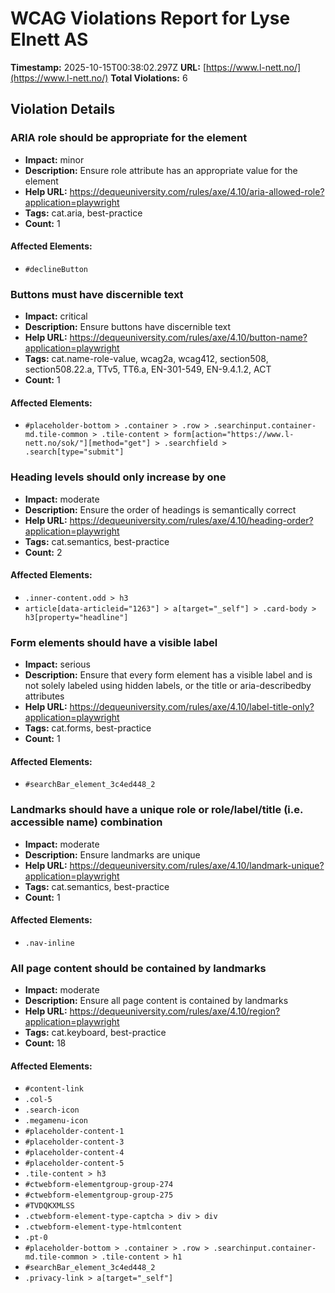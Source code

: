 # WCAG Violations Report for Lyse Elnett AS

**Timestamp:** 2025-10-15T00:38:02.297Z
**URL:** [https://www.l-nett.no/](https://www.l-nett.no/)
**Total Violations:** 6

## Violation Details

### ARIA role should be appropriate for the element

- **Impact:** minor
- **Description:** Ensure role attribute has an appropriate value for the element
- **Help URL:** https://dequeuniversity.com/rules/axe/4.10/aria-allowed-role?application=playwright
- **Tags:** cat.aria, best-practice
- **Count:** 1

#### Affected Elements:

- `#declineButton`

### Buttons must have discernible text

- **Impact:** critical
- **Description:** Ensure buttons have discernible text
- **Help URL:** https://dequeuniversity.com/rules/axe/4.10/button-name?application=playwright
- **Tags:** cat.name-role-value, wcag2a, wcag412, section508, section508.22.a, TTv5, TT6.a, EN-301-549, EN-9.4.1.2, ACT
- **Count:** 1

#### Affected Elements:

- `#placeholder-bottom > .container > .row > .searchinput.container-md.tile-common > .tile-content > form[action="https://www.l-nett.no/sok/"][method="get"] > .searchfield > .search[type="submit"]`

### Heading levels should only increase by one

- **Impact:** moderate
- **Description:** Ensure the order of headings is semantically correct
- **Help URL:** https://dequeuniversity.com/rules/axe/4.10/heading-order?application=playwright
- **Tags:** cat.semantics, best-practice
- **Count:** 2

#### Affected Elements:

- `.inner-content.odd > h3`
- `article[data-articleid="1263"] > a[target="_self"] > .card-body > h3[property="headline"]`

### Form elements should have a visible label

- **Impact:** serious
- **Description:** Ensure that every form element has a visible label and is not solely labeled using hidden labels, or the title or aria-describedby attributes
- **Help URL:** https://dequeuniversity.com/rules/axe/4.10/label-title-only?application=playwright
- **Tags:** cat.forms, best-practice
- **Count:** 1

#### Affected Elements:

- `#searchBar_element_3c4ed448_2`

### Landmarks should have a unique role or role/label/title (i.e. accessible name) combination

- **Impact:** moderate
- **Description:** Ensure landmarks are unique
- **Help URL:** https://dequeuniversity.com/rules/axe/4.10/landmark-unique?application=playwright
- **Tags:** cat.semantics, best-practice
- **Count:** 1

#### Affected Elements:

- `.nav-inline`

### All page content should be contained by landmarks

- **Impact:** moderate
- **Description:** Ensure all page content is contained by landmarks
- **Help URL:** https://dequeuniversity.com/rules/axe/4.10/region?application=playwright
- **Tags:** cat.keyboard, best-practice
- **Count:** 18

#### Affected Elements:

- `#content-link`
- `.col-5`
- `.search-icon`
- `.megamenu-icon`
- `#placeholder-content-1`
- `#placeholder-content-3`
- `#placeholder-content-4`
- `#placeholder-content-5`
- `.tile-content > h3`
- `#ctwebform-elementgroup-group-274`
- `#ctwebform-elementgroup-group-275`
- `#TVDQKXMLSS`
- `.ctwebform-element-type-captcha > div > div`
- `.ctwebform-element-type-htmlcontent`
- `.pt-0`
- `#placeholder-bottom > .container > .row > .searchinput.container-md.tile-common > .tile-content > h1`
- `#searchBar_element_3c4ed448_2`
- `.privacy-link > a[target="_self"]`
